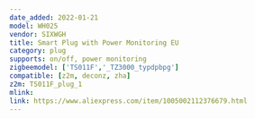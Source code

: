 ```yaml
---
date_added: 2022-01-21
model: WH025
vendor: SIXWGH
title: Smart Plug with Power Monitoring EU
category: plug
supports: on/off, power monitoring
zigbeemodel: ['TS011F','_TZ3000_typdpbpg']
compatible: [z2m, deconz, zha]
z2m: TS011F_plug_1
mlink: 
link: https://www.aliexpress.com/item/1005002112376679.html
---
```

